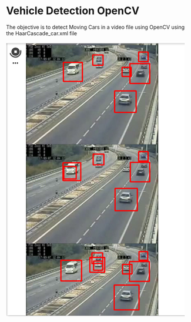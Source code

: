 # Vehicle Detection OpenCV
 The objective is to detect Moving Cars in a video file using OpenCV using the HaarCascade_car.xml file

![Output 1](/images/output.PNG)
